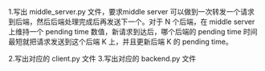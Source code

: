 1.写出 middle_server.py 文件，要求middle server 可以做到一次转发一个请求到后端，然后后端处理完成后再发送下一个。对于 N 个后端，在 middle server 上维持一个 pending time 数值，新请求到达后，哪个后端的 pending time 时间最短就把请求发送到这个后端 K 上，并且更新后端 K 的 pending time。

2.写出对应的 client.py 文件
3.写出对应的 backend.py 文件